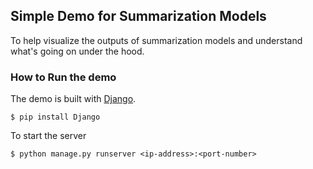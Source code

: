 ## Simple Demo for Summarization Models
To help visualize the outputs of summarization models and understand what's going on under the hood.

### How to Run the demo
The demo is built with [Django](https://www.djangoproject.com/). 

```
$ pip install Django
```
To start the server
```
$ python manage.py runserver <ip-address>:<port-number>
```